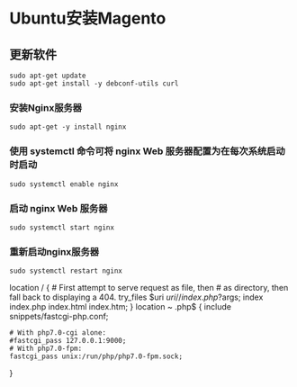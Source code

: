 # Ubuntu安装Magento
## 更新软件
```shell
sudo apt-get update
sudo apt-get install -y debconf-utils curl
```
### 安装Nginx服务器
```shell
sudo apt-get -y install nginx
```
### 使用 systemctl 命令可将 nginx Web 服务器配置为在每次系统启动时启动
```shell
sudo systemctl enable nginx
```
### 启动 nginx Web 服务器
```shell
sudo systemctl start nginx
```
### 重新启动nginx服务器
```shell
sudo systemctl restart nginx
```


location / {
    # First attempt to serve request as file, then
    # as directory, then fall back to displaying a 404.
    try_files $uri $uri/ /index.php?$args;
    index   index.php index.html index.htm;
}
location ~ \.php$ {
    include snippets/fastcgi-php.conf;

    # With php7.0-cgi alone:
    #fastcgi_pass 127.0.0.1:9000;
    # With php7.0-fpm:
    fastcgi_pass unix:/run/php/php7.0-fpm.sock;
}